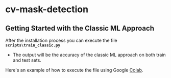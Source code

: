 # cv-mask-detection

## Getting Started with the Classic ML Approach

After the installation process you can execute the file **`scripts\train_classic.py`**

   * The output will be the accuracy of the classic ML approach on both train and test sets.

Here's an example of how to execute the file using Google [Colab](https://colab.research.google.com/drive/1GvT4BWaAg4-l8CiugQanq653XLqcyCby?usp=sharing).
